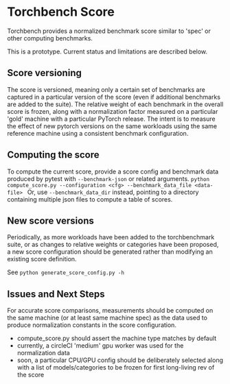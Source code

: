 # Torchbench Score

Torchbench provides a normalized benchmark score similar to 'spec' or other computing benchmarks.

This is a prototype.  Current status and limitations are described below.

## Score versioning
The score is versioned, meaning only a certain set of benchmarks are captured in a particular 
version of the score (even if additional benchmarks are added to the suite).  The relative weight
of each benchmark in the overall score is frozen, along with a normalization factor measured on
a particular 'gold' machine with a particular PyTorch release.  The intent is to measure the effect
of new pytorch versions on the same workloads using the same reference machine using a consistent
benchmark configuration.

## Computing the score
To compute the current score, provide a score config and benchmark data produced by pytest with `--benchmark-json` or related arguments.
`python compute_score.py --configuration <cfg> --benchmark_data_file <data-file> `
Or, use `--benchmark_data_dir` instead, pointing to a directory containing multiple json files to compute a table of scores.

## New score versions
Periodically, as more workloads have been added to the torchbenchmark suite, or as changes to
relative weights or categories have been proposed, a new score configuration should be generated
rather than modifying an existing score definition. 

See `python generate_score_config.py -h` 

## Issues and Next Steps
For accurate score comparisons, measurements should be computed on the same machine 
(or at least same machine spec) as the data used to produce normalization constants 
in the score configuration.  

- compute_score.py should assert the machine type matches by default
- currently, a circleCI 'medium' gpu worker was used for the normalization data
- soon, a particular CPU/GPU config should be deliberately selected along with a 
  list of models/categories to be frozen for first long-living rev of the score
  
